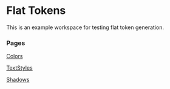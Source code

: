 # Flat Tokens

This is an example workspace for testing flat token generation.

### Pages

<a class="page" href="Colors.md">Colors<a/>

<a class="page" href="TextStyles.md">TextStyles<a/>

<a class="page" href="Shadows.md">Shadows<a/>
